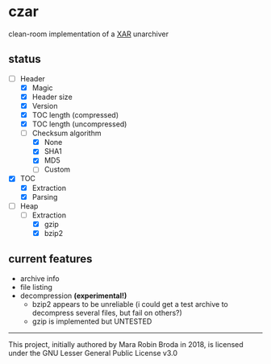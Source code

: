 # czar

clean-room implementation of a [XAR](https://en.wikipedia.org/wiki/Xar_%28archiver%29) unarchiver

## status

- [ ] Header
	- [x] Magic
	- [x] Header size
	- [x] Version
	- [x] TOC length (compressed)
	- [x] TOC length (uncompressed)
	- [ ] Checksum algorithm
		- [x] None
		- [x] SHA1
		- [x] MD5
		- [ ] Custom
- [x] TOC
	- [x] Extraction
	- [x] Parsing
- [ ] Heap
	- [ ] Extraction
		- [x] gzip
		- [x] bzip2

## current features

- archive info
- file listing
- decompression **(experimental!)**
	- bzip2 appears to be unreliable (i could get a test archive to decompress several files, but fail on others?)
	- gzip is implemented but UNTESTED

---

This project, initially authored by Mara Robin Broda in 2018, is licensed under the GNU Lesser General Public License v3.0
